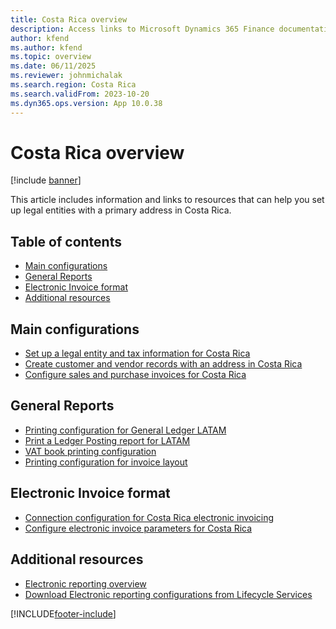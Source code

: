 ```yaml
---
title: Costa Rica overview
description: Access links to Microsoft Dynamics 365 Finance documentation resources for Costa Rica, including links that direct to resources about creating vendor records. 
author: kfend
ms.author: kfend
ms.topic: overview
ms.date: 06/11/2025
ms.reviewer: johnmichalak
ms.search.region: Costa Rica
ms.search.validFrom: 2023-10-20
ms.dyn365.ops.version: App 10.0.38
---
```


# Costa Rica overview

[!include [banner](../../includes/banner.md)]

This article includes information and links to resources that can help you set up legal entities with a primary address in Costa Rica.

## Table of contents

- [Main configurations](#main-configurations)
- [General Reports](#general-reports)
- [Electronic Invoice format](#electronic-invoice-format)
- [Additional resources](#additional-resources)

## Main configurations
- [Set up a legal entity and tax information for Costa Rica](set-up-legal-entity-tax-costa-rica.md)
- [Create customer and vendor records with an address in Costa Rica](ltm-create-customer-vendor-costa-rica.md)
- [Configure sales and purchase invoices for Costa Rica](ltm-configure-invoices-costa-rica.md)

## General Reports

- [Printing configuration for General Ledger LATAM](ltm-general-ledger.md)
- [Print a Ledger Posting report for LATAM](ltm-ledger-posting-report.md)
- [VAT book printing configuration](ltm-vat-book.md)
- [Printing configuration for invoice layout](ltm-invoice-layout-print.md)

## Electronic Invoice format
- [Connection configuration for Costa Rica electronic invoicing](ltm-costa-rica-ei-connec-configuration.md)
- [Configure electronic invoice parameters for Costa Rica](ltm-costa-rica-electronic-invoice-conf.md)

## Additional resources

- [Electronic reporting overview](../../../fin-ops-core/dev-itpro/analytics/general-electronic-reporting.md)
- [Download Electronic reporting configurations from Lifecycle Services](../../../fin-ops-core/dev-itpro/analytics/download-electronic-reporting-configuration-lcs.md)

[!INCLUDE[footer-include](../../../includes/footer-banner.md)]
